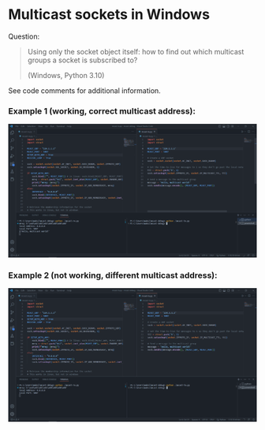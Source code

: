 # Multicast sockets in Windows

Question:

> Using only the socket object itself: how to find out which multicast groups a socket is subscribed to?
> 
> (Windows, Python 3.10)

See code comments for additional information.

### Example 1 (working, correct multicast address):

![correct](images/correct-mcast-group.PNG)

### Example 2 (not working, different multicast address):

![wrong](images/wrong-mcast-group.PNG)